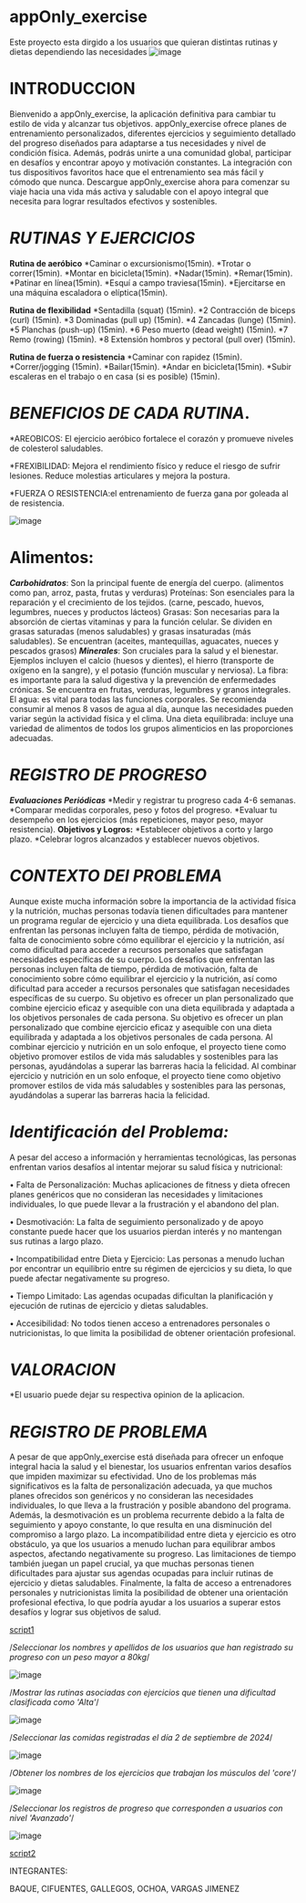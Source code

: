 # appOnly_exercise
Este proyecto esta dirgido a los usuarios que quieran distintas rutinas y dietas dependiendo las necesidades 
![image](https://github.com/user-attachments/assets/d889839c-5d26-4830-8b2d-5a61067103c5)


# INTRODUCCION
Bienvenido a appOnly_exercise, la aplicación definitiva para cambiar tu estilo de vida y alcanzar tus objetivos. appOnly_exercise ofrece planes de entrenamiento personalizados, diferentes ejercicios y seguimiento detallado del progreso diseñados para adaptarse a tus necesidades y nivel de condición física. Además, podrás unirte a una comunidad global, participar en desafíos y encontrar apoyo y motivación constantes. La integración con tus dispositivos favoritos hace que el entrenamiento sea más fácil y cómodo que nunca. Descargue appOnly_exercise ahora para comenzar su viaje hacia una vida más activa y saludable con el apoyo integral que necesita para lograr resultados efectivos y sostenibles.

# ***RUTINAS Y EJERCICIOS***
**Rutina de aeróbico**
*Caminar o excursionismo(15min).
*Trotar o correr(15min).
*Montar en bicicleta(15min).
*Nadar(15min).
*Remar(15min).
*Patinar en línea(15min).
*Esquí a campo traviesa(15min).
*Ejercitarse en una máquina escaladora o elíptica(15min).

**Rutina de flexibilidad**
*Sentadilla (squat) (15min).
*2 Contracción de biceps (curl) (15min).
*3 Dominadas (pull up) (15min).
*4 Zancadas (lunge) (15min).
*5 Planchas (push-up) (15min).
*6 Peso muerto (dead weight) (15min).
*7 Remo (rowing) (15min).
*8 Extensión hombros y pectoral (pull over) (15min).

**Rutina de fuerza o resistencia**
*Caminar con rapidez (15min).
*Correr/jogging (15min).
*Bailar(15min).
*Andar en bicicleta(15min).
*Subir escaleras en el trabajo o en casa (si es posible) (15min).

# ***BENEFICIOS DE CADA RUTINA***.
*AREOBICOS: El ejercicio aeróbico fortalece el corazón y promueve niveles de colesterol saludables. 

*FREXIBILIDAD: Mejora el rendimiento físico y reduce el riesgo de sufrir lesiones. Reduce molestias articulares y mejora la postura. 

*FUERZA O RESISTENCIA:el entrenamiento de fuerza gana por goleada al de resistencia.

![image](https://github.com/elsagallegos/appOnly_exercise/assets/169268131/438d288e-703a-4e71-9c73-bf6554d8ae8a)


# **Alimentos:**
***Carbohidratos***: Son la principal fuente de energía del cuerpo. (alimentos como pan, arroz, pasta, frutas y verduras)
Proteínas: Son esenciales para la reparación y el crecimiento de los tejidos. (carne, pescado, huevos, legumbres, nueces y productos lácteos)
Grasas: Son necesarias para la absorción de ciertas vitaminas y para la función celular. Se dividen en grasas saturadas (menos saludables) y grasas insaturadas (más saludables). Se encuentran (aceites, mantequillas, aguacates, nueces y pescados grasos)
***Minerales***: Son cruciales para la salud y el bienestar. Ejemplos incluyen el calcio (huesos y dientes), el hierro (transporte de oxígeno en la sangre), y el potasio (función muscular y nerviosa).
La fibra: es importante para la salud digestiva y la prevención de enfermedades crónicas. Se encuentra en frutas, verduras, legumbres y granos integrales.
El agua: es vital para todas las funciones corporales. Se recomienda consumir al menos 8 vasos de agua al día, aunque las necesidades pueden variar según la actividad física y el clima.
Una dieta equilibrada: incluye una variedad de alimentos de todos los grupos alimenticios en las proporciones adecuadas.

# ***REGISTRO DE PROGRESO***
***Evaluaciones Periódicas***
*Medir y registrar tu progreso cada 4-6 semanas.
*Comparar medidas corporales, peso y fotos del progreso.
*Evaluar tu desempeño en los ejercicios (más repeticiones, mayor peso, mayor resistencia).
**Objetivos y Logros:**
*Establecer objetivos a corto y largo plazo.
*Celebrar logros alcanzados y establecer nuevos objetivos.



# ***CONTEXTO DEl PROBLEMA***
Aunque existe mucha información sobre la importancia de la actividad física y la nutrición, muchas personas todavía tienen dificultades para mantener un programa regular de ejercicio y una dieta equilibrada. Los desafíos que enfrentan las personas incluyen falta de tiempo, pérdida de motivación, falta de conocimiento sobre cómo equilibrar el ejercicio y la nutrición, así como dificultad para acceder a recursos personales que satisfagan necesidades específicas de su cuerpo. Los desafíos que enfrentan las personas incluyen falta de tiempo, pérdida de motivación, falta de conocimiento sobre cómo equilibrar el ejercicio y la nutrición, así como dificultad para acceder a recursos personales que satisfagan necesidades específicas de su cuerpo. Su objetivo es ofrecer un plan personalizado que combine ejercicio eficaz y asequible con una dieta equilibrada y adaptada a los objetivos personales de cada persona. Su objetivo es ofrecer un plan personalizado que combine ejercicio eficaz y asequible con una dieta equilibrada y adaptada a los objetivos personales de cada persona. Al combinar ejercicio y nutrición en un solo enfoque, el proyecto tiene como objetivo promover estilos de vida más saludables y sostenibles para las personas, ayudándolas a superar las barreras hacia la felicidad. Al combinar ejercicio y nutrición en un solo enfoque, el proyecto tiene como objetivo promover estilos de vida más saludables y sostenibles para las personas, ayudándolas a superar las barreras hacia la felicidad.
 
# ***Identificación del Problema:***
A pesar del acceso a información y herramientas tecnológicas, las personas enfrentan varios desafíos al intentar mejorar su salud física y nutricional:

•	Falta de Personalización: Muchas aplicaciones de fitness y dieta ofrecen planes genéricos que no consideran las necesidades y limitaciones individuales, lo que puede llevar a la frustración y el abandono del plan.

•	Desmotivación: La falta de seguimiento personalizado y de apoyo constante puede hacer que los usuarios pierdan interés y no mantengan sus rutinas a largo plazo.

•	Incompatibilidad entre Dieta y Ejercicio: Las personas a menudo luchan por encontrar un equilibrio entre su régimen de ejercicios y su dieta, lo que puede afectar negativamente su progreso.

•	Tiempo Limitado: Las agendas ocupadas dificultan la planificación y ejecución de rutinas de ejercicio y dietas saludables.

•	Accesibilidad: No todos tienen acceso a entrenadores personales o nutricionistas, lo que limita la posibilidad de obtener orientación profesional.

 


# ***VALORACION***
*El usuario puede dejar su respectiva opinion de la aplicacion.


# ***REGISTRO DE PROBLEMA***
A pesar de que appOnly_exercise está diseñada para ofrecer un enfoque integral hacia la salud y el bienestar, los usuarios enfrentan varios desafíos que impiden maximizar su efectividad. Uno de los problemas más significativos es la falta de personalización adecuada, ya que muchos planes ofrecidos son genéricos y no consideran las necesidades individuales, lo que lleva a la frustración y posible abandono del programa. Además, la desmotivación es un problema recurrente debido a la falta de seguimiento y apoyo constante, lo que resulta en una disminución del compromiso a largo plazo. La incompatibilidad entre dieta y ejercicio es otro obstáculo, ya que los usuarios a menudo luchan para equilibrar ambos aspectos, afectando negativamente su progreso. Las limitaciones de tiempo también juegan un papel crucial, ya que muchas personas tienen dificultades para ajustar sus agendas ocupadas para incluir rutinas de ejercicio y dietas saludables. Finalmente, la falta de acceso a entrenadores personales y nutricionistas limita la posibilidad de obtener una orientación profesional efectiva, lo que podría ayudar a los usuarios a superar estos desafíos y lograr sus objetivos de salud.

[script1](https://github.com/AdrianaCifuentes/AdrianaCifuentes/blob/main/Script)


/*Seleccionar los nombres y apellidos de los usuarios que han registrado su progreso con un peso mayor a 80kg*/

![image](https://github.com/user-attachments/assets/d4d9191b-5b25-4043-b5f4-8a82cc66d92e)

/*Mostrar las rutinas asociadas con ejercicios que tienen una dificultad clasificada como 'Alta'*/

![image](https://github.com/user-attachments/assets/483e039a-42cc-4bf5-90e2-cd206587deb1)

/*Seleccionar las comidas registradas el día 2 de septiembre de 2024*/

![image](https://github.com/user-attachments/assets/5e42d7b3-688d-4583-8539-b182c1f57d24)

/*Obtener los nombres de los ejercicios que trabajan los músculos del 'core'*/

![image](https://github.com/user-attachments/assets/f218197b-59ca-43c7-b826-1dc4c6550aa0)

/*Seleccionar los registros de progreso que corresponden a usuarios con nivel 'Avanzado'*/

![image](https://github.com/user-attachments/assets/2fa6ca5c-3f84-45ec-a298-54c6e8c167ee)


[script2](https://github.com/AdrianaCifuentes/AdrianaCifuentes/blob/main/SELECTS)



INTEGRANTES:

BAQUE, CIFUENTES, GALLEGOS, OCHOA, VARGAS JIMENEZ
